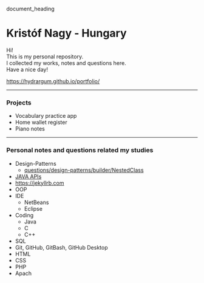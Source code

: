 document_heading  

# Kristóf Nagy - Hungary
Hi!<br>
This is my personal repository.<br>
I collected my works, notes and questions here.<br>
Have a nice day!

<https://hydrargum.github.io/portfolio/>

---
### Projects
- Vocabulary practice app
- Home wallet register
- Piano notes

---
### Personal notes and questions related my studies
- Design-Patterns  
  - [questions/design-patterns/builder/NestedClass](questions/design-patterns/builder/NestedClass)  
- [JAVA APIs](https://hu.wikipedia.org/wiki/Kateg%C3%B3ria:Java_API-k)  
- <https://jekyllrb.com>
- OOP  
- IDE  
  - NetBeans  
  - Eclipse  
- Coding  
  - Java  
  - C  
  - C++  
- SQL  
- Git, GitHub, GitBash, GitHub Desktop  
- HTML  
- CSS  
- PHP  
- Apach   

